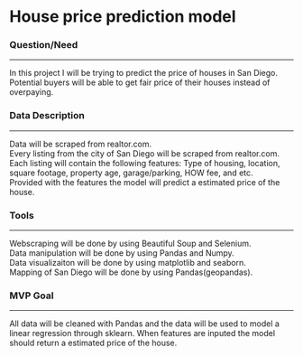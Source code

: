 # House price prediction model


### Question/Need ###
---
In this project I will be trying to predict the price of houses in San Diego.  
Potential buyers will be able to get fair price of their houses instead of overpaying.

### Data Description ###
---
Data will be scraped from realtor.com.  
Every listing from the city of San Diego will be scraped from realtor.com.  
Each listing will contain the following features: Type of housing, location, square footage, property age, garage/parking, HOW fee, and etc.  
Provided with the features the model will predict a estimated price of the house.

### Tools ###
---
Webscraping will be done by using Beautiful Soup and Selenium.  
Data manipulation will be done by using Pandas and Numpy.  
Data visualizaiton will be done by using matplotlib and seaborn.  
Mapping of San Diego will be done by using Pandas(geopandas).  

### MVP Goal ###
---
All data will be cleaned with Pandas and the data will be used to model a linear regression through sklearn. When features are inputed the model should return a estimated price of the house.